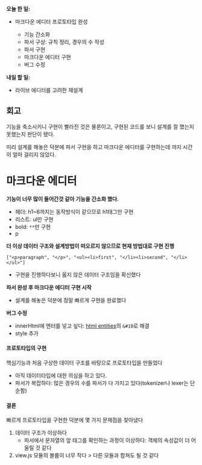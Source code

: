 **오늘 한 일:**

* 마크다운 에디터 프로토타입 완성

  * 기능 간소화
  * 파서 구상: 규칙 정리, 경우의 수 작성
  * 파서 구현
  * 마크다운 에디터 구현
  * 버그 수정




**내일 할 일:**

* 라이브 에디터를 고려한 재설계



## 회고

기능을 축소시키니 구현이 빨라진 것은 물론이고, 구현된 코드를 보니 설계를 잘 했는지 못했는지 판단이 됐다.

미리 설계를 해놓은 덕분에 파서 구현을 하고 마크다운 에디터를 구현하는데 까지 시간이 얼마 걸리지 않았다.



# 마크다운 에디터

**기능이 너무 많이 들어간것 같아 기능을 간소화 했다.**

* 헤더: h1~6까지는 동작방식이 같으므로 h1태그만 구현
* 리스트: ul만 구현
* bold: `**`만 구현
* p

**더 이상 데이터 구조와 설계방법이 떠오르지 않으므로 현재 방법대로 구현 진행**

```
["<p>paragraph", "</p>", "<ul><li>first", "</li><li>second", "</li></ul>"]
```

* 구현을 진행하다보니 옳지 않은 데이터 구조임을 확신했다

**파서 완성 후 마크다운 에디터 구현 시작**

* 설계를 해놓은 덕분에 정말 빠르게 구현을 완료했다

**버그 수정**

* innerHtml에 엔터를 넣고 싶다: [html entities](https://dev.w3.org/html5/html-author/charref)의 `&#10`로 해결
* style 추가

#### 프로토타입의 구현

핵심기능과 처음 구상한 데이터 구조를 바탕으로 프로토타입을 만들었다

- 아직 데이터타입에 대한 의심을 하고 있다.
- 파서가 복잡하다: 많은 경우의 수를 파서가 다 가지고 있다(tokenizer나 lexer는 단순함)

#### 결론

빠르게 프로토타입을 구현한 덕분에 몇 가지 문제점을 찾아냈다

1. 데이터 구조가 이상하다
   * 파서에서 문자열의 앞 태그를 확인하는 과정이 이상하다: 객체의 속성값이 더 어울릴 것 같다
2. view.js 모듈의 볼륨이 너무 작다 > 다른 모듈과 합쳐도 될 것 같다